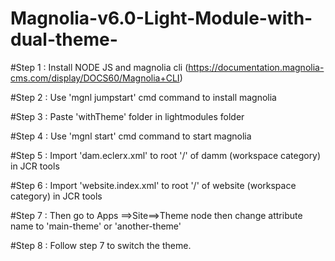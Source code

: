 # Magnolia-v6.0-Light-Module-with-dual-theme-


#Step 1 : Install NODE JS and magnolia cli (https://documentation.magnolia-cms.com/display/DOCS60/Magnolia+CLI)

#Step 2 : Use 'mgnl jumpstart' cmd command to install magnolia

#Step 3 : Paste 'withTheme' folder in lightmodules folder

#Step 4 : Use 'mgnl start' cmd command to start magnolia

#Step 5 : Import 'dam.eclerx.xml' to root '/' of damm (workspace category) in JCR tools

#Step 6 : Import 'website.index.xml' to root '/' of website (workspace category) in JCR tools

#Step 7 : Then go to Apps ==>Site==>Theme node then change attribute name to 'main-theme' or 'another-theme'

#Step 8 : Follow step 7 to switch the theme.
